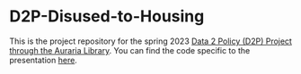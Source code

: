 # D2P-Disused-to-Housing

This is the project repository for the spring 2023 [Data 2 Policy (D2P) Project through the Auraria Library](https://library.auraria.edu/d2pproject).
You can find the code specific to the presentation [here](./Main.ipynb).
